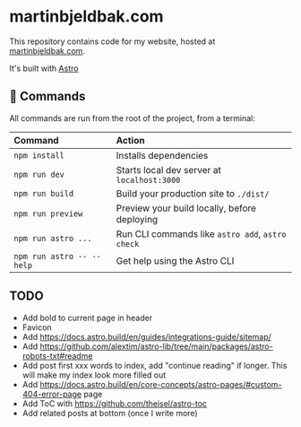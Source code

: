 # martinbjeldbak.com

This repository contains code for my website, hosted at [martinbjeldbak.com](https://martinbjeldbak.com).

It's built with [Astro](https://astro.build/)

## 🧞 Commands

All commands are run from the root of the project, from a terminal:

| Command                   | Action                                           |
| :------------------------ | :----------------------------------------------- |
| `npm install`             | Installs dependencies                            |
| `npm run dev`             | Starts local dev server at `localhost:3000`      |
| `npm run build`           | Build your production site to `./dist/`          |
| `npm run preview`         | Preview your build locally, before deploying     |
| `npm run astro ...`       | Run CLI commands like `astro add`, `astro check` |
| `npm run astro -- --help` | Get help using the Astro CLI                     |

## TODO

- Add bold to current page in header
- Favicon
- Add https://docs.astro.build/en/guides/integrations-guide/sitemap/
- Add https://github.com/alextim/astro-lib/tree/main/packages/astro-robots-txt#readme
- Add post first xxx words to index, add "continue reading" if longer. This will make my index look more filled out
- Add https://docs.astro.build/en/core-concepts/astro-pages/#custom-404-error-page page
- Add ToC with https://github.com/theisel/astro-toc
- Add related posts at bottom (once I write more)

